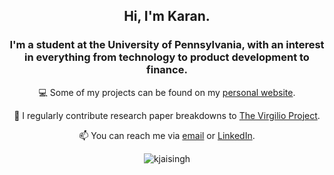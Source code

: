 <h2 align="center">Hi, I'm Karan.</h1>
<h3 align="center">I'm a student at the University of Pennsylvania, with an interest in everything from technology to product development to finance.</h3>

<p align="center">💻 Some of my projects can be found on my <a href="http://karanjaisingh.me/">personal website</a>.</p>
<p align="center">📝 I regularly contribute research paper breakdowns to <a href="https://virgili0.github.io/Virgilio/">The Virgilio Project</a>.</p>
<p align="center">📫 You can reach me via <a href="mailto:kj.jaisingh@gmail.com">email</a> or <a href="https://www.linkedin.com/in/karan-jaisingh/">LinkedIn</a>.</p>
<p align="center"><img align="center" src="https://github-readme-stats.vercel.app/api?username=kjaisingh&show_icons=true" alt="kjaisingh" /></p>
